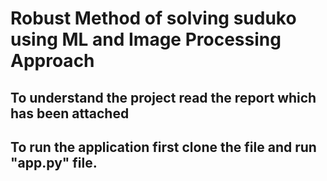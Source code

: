 # Robust Method of solving suduko using ML and Image Processing Approach

## To understand the project read the report which has been attached

## To run the application first clone the file and run "app.py" file.


